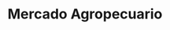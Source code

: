 ---
title: "Mercado Agropecuario"
url: /la-habana/mercado-agropecuario-salvador/
shop: Supermarkt
---